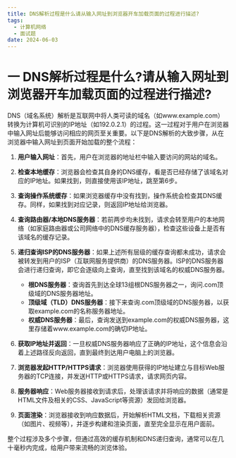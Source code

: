 ```yaml
---
title: DNS解析过程是什么请从输入网址到浏览器开车加载页面的过程进行描述?
tags:
  - 计算机网络
  - 面试题
date: 2024-06-03
---
```

# 一 DNS解析过程是什么?请从输入网址到浏览器开车加载页面的过程进行描述?

DNS（域名系统）解析是互联网中将人类可读的域名（如www.example.com）转换为计算机可识别的IP地址（如192.0.2.1）的过程。这一过程对于用户在浏览器中输入网址后能够访问相应的网页至关重要。以下是DNS解析的大致步骤，从在浏览器中输入网址到页面开始加载的整个流程：

1. **用户输入网址**：首先，用户在浏览器的地址栏中输入要访问的网站的域名。
    
2. **检查本地缓存**：浏览器会检查其自身的DNS缓存，看是否已经存储了该域名对应的IP地址。如果找到，则直接使用该IP地址，跳至第6步。
    
3. **查询操作系统缓存**：如果浏览器缓存中没有找到，操作系统会检查其DNS缓存。同样，如果找到对应记录，则返回IP地址给浏览器。
    
4. **查询路由器/本地DNS服务器**：若前两步均未找到，请求会转至用户的本地网络（如家庭路由器或公司网络中的DNS缓存服务器），检查这些设备上是否有该域名的缓存记录。
    
5. **递归查询ISP的DNS服务器**：如果上述所有层级的缓存查询都未成功，请求会被转发到用户的ISP（互联网服务提供商）的DNS服务器。ISP的DNS服务器会进行递归查询，即它会逐级向上查询，直至找到该域名的权威DNS服务器。
    
    - **根DNS服务器**：查询首先到达全球13组根DNS服务器之一，询问.com顶级域的DNS服务器地址。
    - **顶级域（TLD）DNS服务器**：接下来查询.com顶级域的DNS服务器，以获取example.com的名称服务器地址。
    - **权威DNS服务器**：最后，查询发送到example.com的权威DNS服务器，这里存储着www.example.com的确切IP地址。
6. **获取IP地址并返回**：一旦权威DNS服务器响应了正确的IP地址，这个信息会沿着上述路径反向返回，直到最终到达用户电脑上的浏览器。
    
7. **浏览器发起HTTP/HTTPS请求**：浏览器使用获得的IP地址建立与目标Web服务器的TCP连接，并发送HTTP或HTTPS请求，请求网页内容。
    
8. **服务器响应**：Web服务器接收到请求后，处理该请求并将响应的数据（通常是HTML文件及相关的CSS、JavaScript等资源）发回给浏览器。
    
9. **页面渲染**：浏览器接收到响应数据后，开始解析HTML文档，下载相关资源（如图片、视频等），并逐步构建和渲染页面，直至完全显示在用户面前。
    

整个过程涉及多个步骤，但通过高效的缓存机制和DNS递归查询，通常可以在几十毫秒内完成，给用户带来流畅的浏览体验。